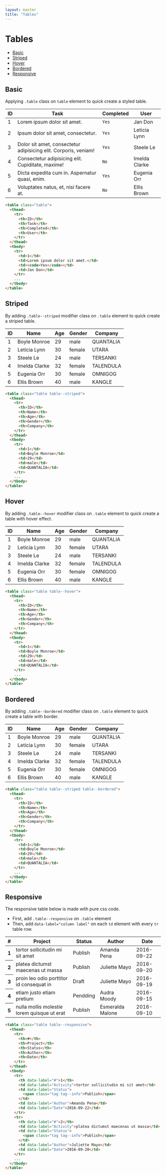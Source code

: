 ```yaml
---
layout: master
title: "Tables"
---
```


# Tables
- [Basic](#basic)
- [Striped](#striped)
- [Hover](#hover)
- [Bordered](#bordered)
- [Responsive](#responsive)

## Basic

Applying `.table` class on `table` element to quick create a styled table.

<table class="table">
  <thead>
    <tr>
      <th>ID</th>
      <th>Task</th>
      <th>Completed</th>
      <th>User</th>
    </tr>
  </thead>
  <tbody>
    <tr>
      <td>1</td>
      <td>Lorem ipsum dolor sit amet.</td>
      <td><code>Yes</code></td>
      <td>Jan Don</td>
    </tr>
    <tr>
      <td>2</td>
      <td>Ipsum dolor sit amet, consectetur.</td>
      <td><code>Yes</code></td>
      <td>Leticia Lynn</td>
    </tr>
    <tr>
      <td>3</td>
      <td>Dolor sit amet, consectetur adipisicing elit. Corporis, veniam!</td>
      <td><code>Yes</code></td>
      <td>Steele Le</td>
    </tr>
    <tr>
      <td>4</td>
      <td>Consectetur adipisicing elit. Cupiditate, maxime!</td>
      <td><code>No</code></td>
      <td>Imelda Clarke</td>
    </tr>
    <tr>
      <td>5</td>
      <td>Dicta expedita cum in. Aspernatur quasi, enim.</td>
      <td><code>Yes</code></td>
      <td>Eugenia Orr</td>
    </tr>
    <tr>
      <td>6</td>
      <td>Voluptates natus, et, nisi facere at.</td>
      <td><code>No</code></td>
      <td>Ellis Brown</td>
    </tr>
  </tbody>
</table>

```html
<table class="table">
  <thead>
    <tr>
      <th>ID</th>
      <th>Task</th>
      <th>Completed</th>
      <th>User</th>
    </tr>
  </thead>
  <tbody>
    <tr>
      <td>1</td>
      <td>Lorem ipsum dolor sit amet.</td>
      <td><code>Yes</code></td>
      <td>Jan Don</td>
    </tr>
    ...
  </tbody>
</table>
```

## Striped
By adding `.table--striped` modifier class on `.table` element to quick create a striped table.

<table class="table table--striped">
  <thead>
    <tr>
      <th>ID</th>
      <th>Name</th>
      <th>Age</th>
      <th>Gender</th>
      <th>Company</th>
    </tr>
  </thead>
  <tbody>
    <tr>
      <td>1</td>
      <td>Boyle Monroe</td>
      <td>29</td>
      <td>male</td>
      <td>QUANTALIA</td>
    </tr>
    <tr>
      <td>2</td>
      <td>Leticia Lynn</td>
      <td>30</td>
      <td>female</td>
      <td>UTARA</td>
    </tr>
    <tr>
      <td>3</td>
      <td>Steele Le</td>
      <td>24</td>
      <td>male</td>
      <td>TERSANKI</td>
    </tr>
    <tr>
      <td>4</td>
      <td>Imelda Clarke</td>
      <td>32</td>
      <td>female</td>
      <td>TALENDULA</td>
    </tr>
    <tr>
      <td>5</td>
      <td>Eugenia Orr</td>
      <td>30</td>
      <td>female</td>
      <td>OMNIGOG</td>
    </tr>
    <tr>
      <td>6</td>
      <td>Ellis Brown</td>
      <td>40</td>
      <td>male</td>
      <td>KANGLE</td>
    </tr>
  </tbody>
</table>

```html
<table class="table table--striped">
  <thead>
    <tr>
      <th>ID</th>
      <th>Name</th>
      <th>Age</th>
      <th>Gender</th>
      <th>Company</th>
    </tr>
  </thead>
  <tbody>
    <tr>
      <td>1</td>
      <td>Boyle Monroe</td>
      <td>29</td>
      <td>male</td>
      <td>QUANTALIA</td>
    </tr>
    ...
  </tbody>
</table>
```
## Hover
By adding `.table--hover` modifier class on `.table` element to quick create a table with hover effect.

<table class="table table--hover">
  <thead>
    <tr>
      <th>ID</th>
      <th>Name</th>
      <th>Age</th>
      <th>Gender</th>
      <th>Company</th>
    </tr>
  </thead>
  <tbody>
    <tr>
      <td>1</td>
      <td>Boyle Monroe</td>
      <td>29</td>
      <td>male</td>
      <td>QUANTALIA</td>
    </tr>
    <tr>
      <td>2</td>
      <td>Leticia Lynn</td>
      <td>30</td>
      <td>female</td>
      <td>UTARA</td>
    </tr>
    <tr>
      <td>3</td>
      <td>Steele Le</td>
      <td>24</td>
      <td>male</td>
      <td>TERSANKI</td>
    </tr>
    <tr>
      <td>4</td>
      <td>Imelda Clarke</td>
      <td>32</td>
      <td>female</td>
      <td>TALENDULA</td>
    </tr>
    <tr>
      <td>5</td>
      <td>Eugenia Orr</td>
      <td>30</td>
      <td>female</td>
      <td>OMNIGOG</td>
    </tr>
    <tr>
      <td>6</td>
      <td>Ellis Brown</td>
      <td>40</td>
      <td>male</td>
      <td>KANGLE</td>
    </tr>
  </tbody>
</table>

```html
<table class="table table--hover">
  <thead>
    <tr>
      <th>ID</th>
      <th>Name</th>
      <th>Age</th>
      <th>Gender</th>
      <th>Company</th>
    </tr>
  </thead>
  <tbody>
    <tr>
      <td>1</td>
      <td>Boyle Monroe</td>
      <td>29</td>
      <td>male</td>
      <td>QUANTALIA</td>
    </tr>
    ...
  </tbody>
</table>
```

## Bordered
By adding `.table--bordered` modifier class on `.table` element to quick create a table with border.

<table class="table table--striped table--bordered">
  <thead>
    <tr>
      <th>ID</th>
      <th>Name</th>
      <th>Age</th>
      <th>Gender</th>
      <th>Company</th>
    </tr>
  </thead>
  <tbody>
    <tr>
      <td>1</td>
      <td>Boyle Monroe</td>
      <td>29</td>
      <td>male</td>
      <td>QUANTALIA</td>
    </tr>
    <tr>
      <td>2</td>
      <td>Leticia Lynn</td>
      <td>30</td>
      <td>female</td>
      <td>UTARA</td>
    </tr>
    <tr>
      <td>3</td>
      <td>Steele Le</td>
      <td>24</td>
      <td>male</td>
      <td>TERSANKI</td>
    </tr>
    <tr>
      <td>4</td>
      <td>Imelda Clarke</td>
      <td>32</td>
      <td>female</td>
      <td>TALENDULA</td>
    </tr>
    <tr>
      <td>5</td>
      <td>Eugenia Orr</td>
      <td>30</td>
      <td>female</td>
      <td>OMNIGOG</td>
    </tr>
    <tr>
      <td>6</td>
      <td>Ellis Brown</td>
      <td>40</td>
      <td>male</td>
      <td>KANGLE</td>
    </tr>
  </tbody>
</table>

```html
<table class="table table--striped table--bordered">
  <thead>
    <tr>
      <th>ID</th>
      <th>Name</th>
      <th>Age</th>
      <th>Gender</th>
      <th>Company</th>
    </tr>
  </thead>
  <tbody>
    <tr>
      <td>1</td>
      <td>Boyle Monroe</td>
      <td>29</td>
      <td>male</td>
      <td>QUANTALIA</td>
    </tr>
    ...
  </tbody>
</table>
```

## Responsive
The responsive table below is made with pure css code.

- First, add `.table--responsive` on <code>.table</code> element
- Then, add `data-label="column label"` on each `td` element with every `tr` table row.

<table class="table table--responsive">
  <thead>
    <tr>
      <th>#</th>
      <th>Project</th>
      <th>Status</th>
      <th>Author</th>
      <th>Date</th>
    </tr>
  </thead>
  <tbody>
    <tr>
      <th data-label="#">1</th>
      <td data-label="Activity">tortor sollicitudin mi sit amet</td>
      <td data-label="Status">
        <span class="tag tag--info">Publish</span>
      </td>
      <td data-label="Author">Amanda Pena</td>
      <td data-label="Date">2016-09-22</td>
    </tr>
    <tr>
      <th data-label="#">2</th>
      <td data-label="Activity">platea dictumst maecenas ut massa</td>
      <td data-label="Status">
        <span class="tag tag--info">Publish</span>
      </td>
      <td data-label="Author">Juliette Mayo</td>
      <td data-label="Date">2016-09-20</td>
    </tr>
    <tr>
      <th data-label="#">3</th>
      <td data-label="Activity">proin leo odio porttitor id consequat in</td>
      <td data-label="Status">
        <span class="tag tag--default">Draft</span>
      </td>
      <td data-label="Author">Juliette Mayo</td>
      <td data-label="Date">2016-09-19</td>
    </tr>
    <tr>
      <th data-label="#">4</th>
      <td data-label="Activity">etiam justo etiam pretium</td>
      <td data-label="Status">
        <span class="tag tag--warning">Pendding</span>
      </td>
      <td data-label="Author">Audra Moody</td>
      <td data-label="Date">2016-09-15</td>
    </tr>
    <tr>
      <th data-label="#">5</th>
      <td data-label="Activity">nulla mollis molestie lorem quisque ut erat</td>
      <td data-label="Status">
        <span class="tag tag--info">Publish</span>
      </td>
      <td data-label="Author">	Esmeralda Malone</td>
      <td data-label="Date">2016-09-10</td>
    </tr>
  </tbody>
</table>

```html
<table class="table table--responsive">
  <thead>
    <tr>
      <th>#</th>
      <th>Project</th>
      <th>Status</th>
      <th>Author</th>
      <th>Date</th>
    </tr>
  </thead>
  <tbody>
    <tr>
      <th data-label="#">1</th>
      <td data-label="Activity">tortor sollicitudin mi sit amet</td>
      <td data-label="Status">
        <span class="tag tag--info">Publish</span>
      </td>
      <td data-label="Author">Amanda Pena</td>
      <td data-label="Date">2016-09-22</td>
    </tr>
    <tr>
      <th data-label="#">2</th>
      <td data-label="Activity">platea dictumst maecenas ut massa</td>
      <td data-label="Status">
        <span class="tag tag--info">Publish</span>
      </td>
      <td data-label="Author">Juliette Mayo</td>
      <td data-label="Date">2016-09-20</td>
    </tr>
    ...
  </tbody>
</table>
```
